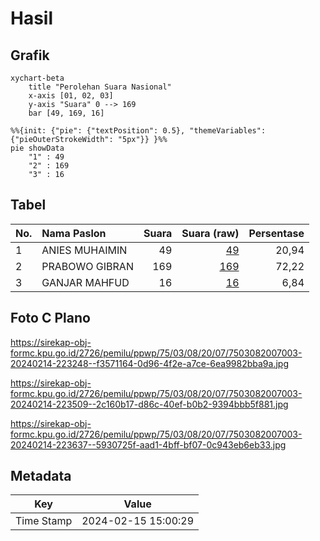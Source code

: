 # Hasil

## Grafik

```mermaid
xychart-beta
    title "Perolehan Suara Nasional"
    x-axis [01, 02, 03]
    y-axis "Suara" 0 --> 169
    bar [49, 169, 16]
```

```mermaid
%%{init: {"pie": {"textPosition": 0.5}, "themeVariables": {"pieOuterStrokeWidth": "5px"}} }%%
pie showData
    "1" : 49
    "2" : 169
    "3" : 16
```

## Tabel

| No. | Nama Paslon    | Suara | Suara (raw) | Persentase |
|:--- |:-------------- | -----:| -----------:| ----------:|
| 1   | ANIES MUHAIMIN | 49    | [49][p-1]   | 20,94      |
| 2   | PRABOWO GIBRAN | 169   | [169][p-2]  | 72,22      |
| 3   | GANJAR MAHFUD  | 16    | [16][p-3]   | 6,84       |


[p-1]: https://github.com/gigit-pemilu/pemilu-2024/blob/main/pilpres/hitung-suara/sub/75-gorontalo/sub/03-bone-bolango/sub/08-kabila-bone/sub/2007-biluango/sub/003-tps/sub/paslon-1.txt
[p-2]: https://github.com/gigit-pemilu/pemilu-2024/blob/main/pilpres/hitung-suara/sub/75-gorontalo/sub/03-bone-bolango/sub/08-kabila-bone/sub/2007-biluango/sub/003-tps/sub/paslon-2.txt
[p-3]: https://github.com/gigit-pemilu/pemilu-2024/blob/main/pilpres/hitung-suara/sub/75-gorontalo/sub/03-bone-bolango/sub/08-kabila-bone/sub/2007-biluango/sub/003-tps/sub/paslon-3.txt

## Foto C Plano

https://sirekap-obj-formc.kpu.go.id/2726/pemilu/ppwp/75/03/08/20/07/7503082007003-20240214-223248--f3571164-0d96-4f2e-a7ce-6ea9982bba9a.jpg

https://sirekap-obj-formc.kpu.go.id/2726/pemilu/ppwp/75/03/08/20/07/7503082007003-20240214-223509--2c160b17-d86c-40ef-b0b2-9394bbb5f881.jpg

https://sirekap-obj-formc.kpu.go.id/2726/pemilu/ppwp/75/03/08/20/07/7503082007003-20240214-223637--5930725f-aad1-4bff-bf07-0c943eb6eb33.jpg


## Metadata

| Key        | Value               |
| ---------- | ------------------- |
| Time Stamp | 2024-02-15 15:00:29 |



